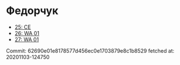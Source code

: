 # Федорчук
- [25: CE](25.md)
- [26: WA 01](26.md)
- [27: WA 01](27.md)

Commit: 62690e01e8178577d456ec0e1703879e8c1b8529
 fetched at: 20201103-124750
